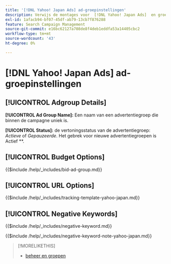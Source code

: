 ```yaml
---
title: '[!DNL Yahoo! Japan Ads] ad-groepinstellingen'
description: Verwijs de montages voor  [!DNL Yahoo! Japan Ads]  en groepen.
exl-id: 1afacb94-bf07-45df-ab79-13cb7f876288
feature: Search Campaign Management
source-git-commit: e16bc62127a708de8f4deb1eddfa53a14405cbc2
workflow-type: tm+mt
source-wordcount: '43'
ht-degree: 0%

---
```


# [!DNL Yahoo! Japan Ads] ad-groepinstellingen

## [!UICONTROL Adgroup Details]

**[!UICONTROL Ad Group Name]:** Een naam van een advertentiegroep die binnen de campagne uniek is.

**[!UICONTROL Status]:** de vertoningsstatus van de advertentiegroep: *Actieve* of *Gepauzeerde*. Het gebrek voor nieuwe advertentiegroepen is Actief **.

## [!UICONTROL Budget Options]

<!-- **[!UICONTROL Bid]:** -->

{{$include /help/_includes/bid-ad-group.md}}

## [!UICONTROL URL Options]

<!-- **[!UICONTROL Tracking Template]:** -->

{{$include /help/_includes/tracking-template-yahoo-japan.md}}

## [!UICONTROL Negative Keywords]

<!-- **[!UICONTROL Negative Keywords]:** -->

{{$include /help/_includes/negative-keyword.md}}

<!-- Note for **[!UICONTROL Negative Keywords]:** -->

{{$include /help/_includes/negative-keyword-note-yahoo-japan.md}}

>[!MORELIKETHIS]
>
>* [ beheer en groepen ](/help/search-social-commerce/campaign-management/campaigns/ad-group-manage.md)
